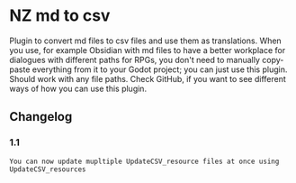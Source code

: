 # NZ md to csv
Plugin to convert md files to csv files and use them as translations. When you use, for example Obsidian with md files to have a better workplace for dialogues with different paths for RPGs, you don't need to manually copy-paste everything from it to your Godot project; you can just use this plugin. <br>
Should work with any file paths.
Check GitHub, if you want to see different ways of how you can use this plugin.

## Changelog

### 1.1
	You can now update mupltiple UpdateCSV_resource files at once using UpdateCSV_resources
